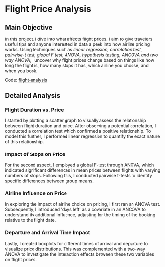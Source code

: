 # Flight Price Analysis

## Main Objective
In this project, I dive into what affects flight prices. I aim to give travelers useful tips and anyone interested in data a peek into how airline pricing works. Using techniques  such as *linear regression, correlation test, pairwise-t test, global F test, ANOVA, hypothesis testing, ANCOVA and two way ANOVA*, I uncover why flight prices change based on things like how long the flight is, how many stops it has, which airline you choose, and when you book.

Code: [flight-analysis](flight_price_analysis.R)

## Detailed Analysis

### Flight Duration vs. Price
I started by plotting a scatter graph to visually assess the relationship between flight duration and price. After observing a potential correlation, I conducted a correlation test which confirmed a positive relationship. To model this further, I performed linear regression to quantify the exact nature of this relationship.

### Impact of Stops on Price
For the second aspect, I employed a global F-test through ANOVA, which indicated significant differences in mean prices between flights with varying numbers of stops. Following this, I conducted pairwise t-tests to identify specific differences between group means.

### Airline Influence on Price
In exploring the impact of airline choice on pricing, I first ran an ANOVA test. Subsequently, I introduced 'days left' as a covariate in an ANCOVA to understand its additional influence, adjusting for the timing of the booking relative to the flight date.

### Departure and Arrival Time Impact
Lastly, I created boxplots for different times of arrival and departure to visualize price distributions. This was complemented with a two-way ANOVA to investigate the interaction effects between these two variables on flight prices.

